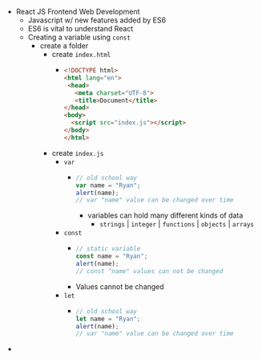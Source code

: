 - React JS Frontend Web Development
	- Javascript w/ new features added by ES6
	- ES6 is vital to understand React
	- Creating a variable using `const`
		- create a folder
			- create `index.html`
				- ```html
				  <!DOCTYPE html>
				  <html lang="en">
				   <head>
				     <meta charset="UTF-8">
				     <title>Document</title>
				  </head>
				  <body>
				    <script src="index.js"></script>
				  </body>
				  </html>
				  ```
			- create `index.js`
				- `var`
					- ```javascript
					  // old school way
					  var name = "Ryan";
					  alert(name);
					  // var "name" value can be changed over time 
					  ```
						- variables can hold many different kinds of data
							- `strings` | `integer` | `functions` | `objects` | `arrays`
				- `const`
					- ```javascript
					  // static variable
					  const name = "Ryan";
					  alert(name);
					  // const "name" values can not be changed
					  ```
					- Values cannot be changed
				- `let`
					- ```javascript
					  // old school way
					  let name = "Ryan";
					  alert(name);
					  // var "name" value can be changed over time 
					  ```
-